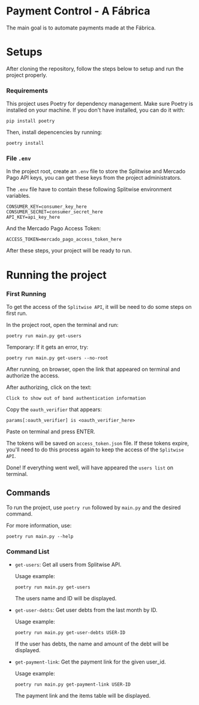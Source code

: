 # Payment Control - A Fábrica
The main goal is to automate payments made at the Fábrica.

# Setups
After cloning the repository, follow the steps below to setup and run the project properly.

### Requirements
This project uses Poetry for dependency management. Make sure Poetry is installed on your machine. If you don't have installed, you can do it with:

```
pip install poetry
```

Then, install depencencies by running:

```
poetry install
```
### File `.env`

In the project root, create an `.env` file to store the Splitwise and Mercado Pago API keys, you can get these keys from the project administrators.

The `.env` file have to contain these following Splitwise environment variables.

```
CONSUMER_KEY=consumer_key_here
CONSUMER_SECRET=consumer_secret_here
API_KEY=api_key_here
```

And the Mercado Pago Access Token:

```
ACCESS_TOKEN=mercado_pago_access_token_here
```

After these steps, your project will be ready to run.


# Running the project

### First Running

To get the access of the `Splitwise API`, it will be need to do some steps on first run.

In the project root, open the terminal and run:
```
poetry run main.py get-users
```

Temporary: If it gets an error, try:
```
poetry run main.py get-users --no-root
```

After running, on browser, open the link that appeared on terminal and authorize the access.

After authorizing, click on the text:

`Click to show out of band authentication information`

Copy the `oauth_verifier` that appears:

```
params[:oauth_verifier] is <oauth_verifier_here>
``` 

Paste on terminal and press ENTER.

The tokens will be saved on `access_token.json` file. If these tokens expire, you'll need to do this process again to keep the access of the `Splitwise API`.

Done! If everything went well, will have appeared the `users list` on terminal.

## Commands

To run the project, use `poetry run` followed by `main.py` and the desired command.

For more information, use:
```
poetry run main.py --help
```

### Command List

* `get-users`: Get all users from Splitwise API.

    Usage example:
    ```
    poetry run main.py get-users
    ```
    The users name and ID will be displayed.

* `get-user-debts`: Get user debts from the last month by ID.

    Usage example:
    ```
    poetry run main.py get-user-debts USER-ID
    ```
    If the user has debts, the name and amount of the debt will be displayed.

* `get-payment-link`: Get the payment link for the given user_id.

    Usage example:
    ```
    poetry run main.py get-payment-link USER-ID
    ```
    The payment link and the items table will be displayed.
